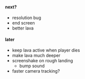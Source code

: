 #### next?
- resolution bug
- end screen
- better lava

#### later
- keep lava active when player dies
- make lava much deeper
- screenshake on rough landing
  - bump sound
- faster camera tracking?